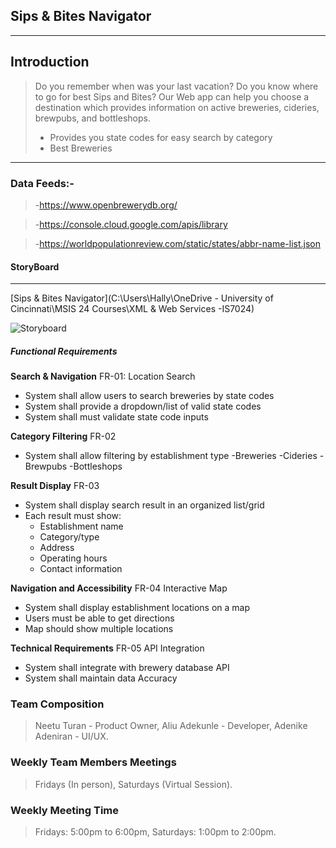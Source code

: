 ## Sips & Bites Navigator
---
>
## Introduction
>Do you remember when was your last vacation? Do you know where to go for best Sips and Bites? Our Web app can help you choose a destination which provides information on active breweries, cideries, brewpubs, and bottleshops.
>
>- Provides you state codes for easy search by category  
>- Best Breweries
---
### Data Feeds:-

>-https://www.openbrewerydb.org/

>-https://console.cloud.google.com/apis/library 

>-https://worldpopulationreview.com/static/states/abbr-name-list.json

#### StoryBoard
---
[Sips & Bites Navigator](C:\Users\Hally\OneDrive - University of Cincinnati\MSIS 24 Courses\XML & Web Services -IS7024)

![Storyboard](https://github.com/user-attachments/assets/ee1bb48c-fa26-4086-8a49-0534a7624594)

##### Functional Requirements

**Search & Navigation** FR-01: Location Search
- System shall allow users to search breweries by state codes
- System shall provide a dropdown/list of valid state codes
- System shall must validate state code inputs
  
**Category Filtering** FR-02
- System shall allow filtering by establishment type
   -Breweries
   -Cideries
   -Brewpubs
   -Bottleshops
  
**Result Display** FR-03
- System shall display search result in an organized list/grid
- Each result must show:
   * Establishment name
   * Category/type
   * Address
   * Operating hours
   * Contact information
 
**Navigation and Accessibility** FR-04 Interactive Map
- System shall display establishment locations on a map
- Users must be able to get directions
- Map should show multiple locations

**Technical Requirements** FR-05 API Integration
- System shall integrate with brewery database API
- System shall maintain data Accuracy

### Team Composition
> Neetu Turan - Product Owner,
> Aliu Adekunle - Developer,
> Adenike Adeniran - UI/UX.

### Weekly Team Members Meetings
> Fridays (In person), 
> Saturdays (Virtual Session).
>
 ### Weekly Meeting Time
> Fridays: 5:00pm to 6:00pm,
> Saturdays: 1:00pm to 2:00pm.
>  
